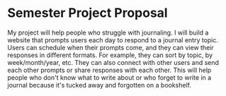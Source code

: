 # Semester Project Proposal

My project will help people who struggle with journaling. I will build a website that prompts users each day to respond to a journal entry topic. Users can schedule when their prompts come, and they can view their responses in different formats. For example, they can sort by topic, by week/month/year, etc. They can also connect with other users and send each other prompts or share responses with each other. This will help people who don't know what to write about or who forget to write in a journal because it's tucked away and forgotten on a bookshelf.
